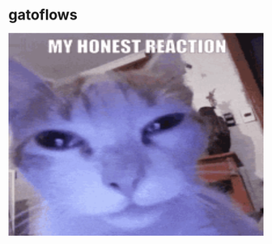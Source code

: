 # gatoflows

<p align="center">
  <img width="100%" height="400" alt="mr noodles my honest reaction" src="https://raw.githubusercontent.com/gatoflows/.github/main/mr-noodles-my-honest-reaction.gif">
</p

